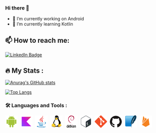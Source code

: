 ### Hi there 👋

- 🔭 I’m currently working on Android
- 🌱 I’m currently learning Kotlin

## 📫 How to reach me:
  <a href="https://www.linkedin.com/in/hasanak">
    <img src="https://img.shields.io/badge/LinkedIn-blue?style=for-the-badge&logo=linkedin&logoColor=white" alt="LinkedIn Badge"/>
  </a>
  
  ## :fire: My Stats :
 [![Anurag's GitHub stats](https://github-readme-stats.vercel.app/api?username=developerhasanak)](https://github.com/anuraghazra/github-readme-stats)

  
  [![Top Langs](https://github-readme-stats.vercel.app/api/top-langs/?username=developerhasanak&layout=compact&theme=vision-friendly-dark)](https://github.com/anuraghazra/github-readme-stats)

### :hammer_and_wrench: Languages and Tools :
<img src ="https://github.com/devicons/devicon/blob/master/icons/android/android-original.svg" width="40" height="40"/>&nbsp;
<img src ="https://github.com/devicons/devicon/blob/master/icons/kotlin/kotlin-original.svg" width="40" height="40"/>&nbsp;
<img src ="https://github.com/devicons/devicon/blob/master/icons/java/java-original.svg" width="40" height="40"/>&nbsp;
<img src ="https://github.com/devicons/devicon/blob/master/icons/linux/linux-original.svg" width="40" height="40"/>&nbsp;
<img src ="https://github.com/devicons/devicon/blob/master/icons/debian/debian-original-wordmark.svg" width="40" height="40"/>&nbsp;
<img src ="https://github.com/devicons/devicon/blob/master/icons/bash/bash-original.svg" width="40" height="40"/>&nbsp;
<img src ="https://github.com/devicons/devicon/blob/master/icons/git/git-original.svg" width="40" height="40"/>&nbsp;
<img src ="https://github.com/devicons/devicon/blob/master/icons/github/github-original.svg" width="40" height="40"/>&nbsp;
<img src ="https://github.com/devicons/devicon/blob/master/icons/sqlite/sqlite-original.svg" width="40" height="40"/>&nbsp;
<img src ="https://github.com/devicons/devicon/blob/master/icons/firebase/firebase-plain.svg" width="40" height="40"/>&nbsp;





